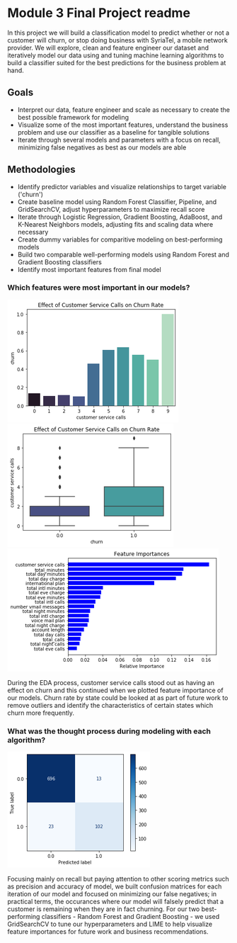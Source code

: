 # Module 3 Final Project readme

In this project we will build a classification model to predict whether or not a customer will churn, or stop doing business with SyriaTel, a mobile network provider.  We will explore, clean and feature engineer our dataset and iteratively model our data using and tuning machine learning algorithms to build a classifier suited for the best predictions for the business problem at hand.

## Goals

* Interpret our data, feature engineer and scale as necessary to create the best possible framework for modeling
* Visualize some of the most important features, understand the business problem and use our classifier as a baseline for tangible solutions
* Iterate through several models and parameters with a focus on recall, minimizing false negatives as best as our models are able

## Methodologies

* Identify predictor variables and visualize relationships to target variable ('churn')
* Create baseline model using Random Forest Classifier, Pipeline, and GridSearchCV, adjust hyperparameters to maximize recall score
* Iterate through Logistic Regression, Gradient Boosting, AdaBoost, and K-Nearest Neighbors models, adjusting fits and scaling data where necessary
* Create dummy variables for comparitive modeling on best-performing models
* Build two comparable well-performing models using Random Forest and Gradient Boosting classifiers
* Identify most important features from final model

### Which features were most important in our models?

![Customer Service Calls](image/customerchurnbar.png)
![Customer Service Calls](image/customerchurnbox.png)
![Feature Importances](image/featureimportance.png)

During the EDA process, customer service calls stood out as having an effect on churn and this continued when we plotted feature importance of our models.  Churn rate by state could be looked at as part of future work to remove outliers and identify the characteristics of certain states which churn more frequently.

### What was the thought process during modeling with each algorithm?

![Confusion Matrix](image/confusionmatrix.png)

Focusing mainly on recall but paying attention to other scoring metrics such as precision and accuracy of model, we built confusion matrices for each iteration of our model and focused on minimizing our false negatives; in practical terms, the occurances where our model will falsely predict that a customer is remaining when they are in fact churning.  For our two best-performing classifiers - Random Forest and Gradient Boosting - we used GridSearchCV to tune our hyperparameters and LIME to help visualize feature importances for future work and business recommendations.